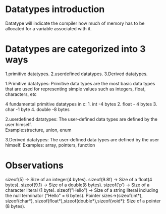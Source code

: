 # Datatypes introduction

Datatype will indicate the compiler how much of memory has to be allocated for a variable associated 
with it.

# Datatypes are categorized into 3 ways

1.primitive datatypes.
2.userdefined datatypes.
3.Derived datatypes.

1.Primitive datatypes:
   Primitive data types are the most basic data types that are used for representing simple values such as integers, float, characters, etc

   4 fundamental primitive datatypes in c:
     1. int -4 bytes
     2. float - 4 bytes
     3. char -1 byte
     4. double -8 bytes

2.userdefined datatypes:
   The user-defined data types are defined by the user himself.  
   Example:structure, union, enum

3.Derived datatypes:
   The user-defined data types are defined by the user himself.
   Examples: array, pointers, function

# Observations
  sizeof(5) → Size of an integer(4 bytes).
  sizeof(9.8f) → Size of a float(4 bytes).
  sizeof(9.1) → Size of a double(8 bytes).
  sizeof('p') → Size of a character literal (1 byte).
  sizeof("Hello") → Size of a string literal including the null terminator ("Hello" = 6 bytes).
  Pointer sizes->(sizeof(int*), sizeof(char*), sizeof(float*),sizeof(double*),sizeof(void*): Size of a pointer (8 bytes).



